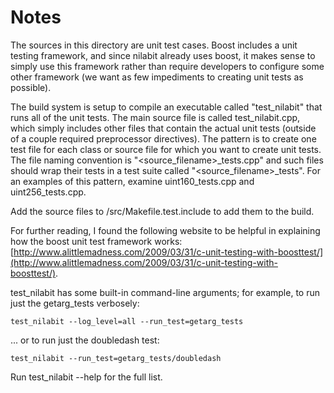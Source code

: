 # Notes
The sources in this directory are unit test cases.  Boost includes a
unit testing framework, and since nilabit already uses boost, it makes
sense to simply use this framework rather than require developers to
configure some other framework (we want as few impediments to creating
unit tests as possible).

The build system is setup to compile an executable called "test_nilabit"
that runs all of the unit tests.  The main source file is called
test_nilabit.cpp, which simply includes other files that contain the
actual unit tests (outside of a couple required preprocessor
directives).  The pattern is to create one test file for each class or
source file for which you want to create unit tests.  The file naming
convention is "<source_filename>_tests.cpp" and such files should wrap
their tests in a test suite called "<source_filename>_tests".  For an
examples of this pattern, examine uint160_tests.cpp and
uint256_tests.cpp.

Add the source files to /src/Makefile.test.include to add them to the build.

For further reading, I found the following website to be helpful in
explaining how the boost unit test framework works:
[http://www.alittlemadness.com/2009/03/31/c-unit-testing-with-boosttest/](http://www.alittlemadness.com/2009/03/31/c-unit-testing-with-boosttest/).

test_nilabit has some built-in command-line arguments; for
example, to run just the getarg_tests verbosely:

    test_nilabit --log_level=all --run_test=getarg_tests

... or to run just the doubledash test:

    test_nilabit --run_test=getarg_tests/doubledash

Run  test_nilabit --help   for the full list.

